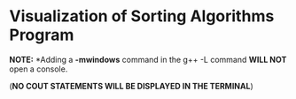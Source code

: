 # Visualization of Sorting Algorithms Program

**NOTE:** *Adding a **-mwindows** command in the g++ -L command **WILL NOT** open a console.

(**NO COUT STATEMENTS WILL BE DISPLAYED IN THE TERMINAL**)

